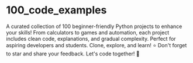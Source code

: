 # 100_code_examples
A curated collection of 100 beginner-friendly Python projects to enhance your skills! From calculators to games and automation, each project includes clean code, explanations, and gradual complexity. Perfect for aspiring developers and students. Clone, explore, and learn! ⭐ Don't forget to star and share your feedback. Let's code together! 🚀

